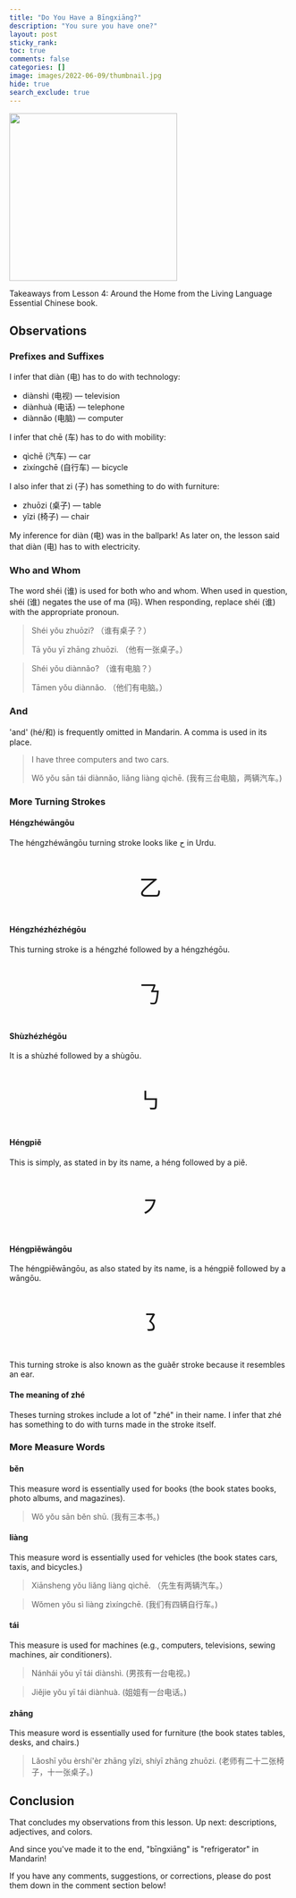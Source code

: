 ```yaml
---
title: "Do You Have a Bīngxiāng?"
description: "You sure you have one?"
layout: post
sticky_rank:
toc: true
comments: false
categories: []
image: images/2022-06-09/thumbnail.jpg
hide: true
search_exclude: true
---
```


<img src="{{ site.baseurl }}/images/2022-06-09/thumbnail.jpg" width="300">

Takeaways from Lesson 4: Around the Home from the Living Language Essential 
Chinese book.

## Observations

### Prefixes and Suffixes

I infer that diàn (电) has to do with technology:
- diànshì (电视) — television
- diànhuà (电话) — telephone
- diànnǎo (电脑) — computer

I infer that chē (车) has to do with mobility:
- qìchē (汽车) — car
- zìxíngchē (自行车) — bicycle

I also infer that zi (子) has something to do with furniture:
- zhuōzi (桌子) — table
- yǐzi (椅子) — chair

My inference for diàn (电) was in the ballpark! As later on, the lesson said 
that diàn (电) has to with electricity.

### Who and Whom

The word shéi (谁) is used for both who and whom. When used in question, shéi 
(谁) negates the use of ma (吗). When responding, replace shéi (谁) with the 
appropriate pronoun.

> Shéi yǒu zhuōzi? （谁有桌子？）
> 
> Tā yǒu yī zhāng zhuōzi. （他有一张桌子。）

> Shéi yǒu diànnǎo? （谁有电脑？）
> 
> Tāmen yǒu diànnǎo. （他们有电脑。）

### And

'and' (hé/和) is frequently omitted in Mandarin. A comma is used in its place.

> I have three computers and two cars.
> 
> Wǒ yǒu sān tái diànnǎo, liǎng liàng qìchē. (我有三台电脑，两辆汽车。)

### More Turning Strokes

#### **Héngzhéwāngōu**

The héngzhéwāngōu turning stroke looks like ح in Urdu.

<p style="font-size:40px; text-align:center;">乙</p>

#### **Héngzhézhézhégōu**

This turning stroke is a héngzhé followed by a héngzhégōu.

<p style="font-size:40px; text-align:center;">𠄎</p>

#### **Shùzhézhégōu**

It is a shùzhé followed by a shùgōu.

<p style="font-size:40px; text-align:center;">㇉</p>

#### **Héngpiě**

This is simply, as stated in by its name, a héng followed by a piě.

<p style="font-size:40px; text-align:center;">㇇</p>

#### **Héngpiěwāngōu**

The héngpiěwāngōu, as also stated by its name, is a héngpiě followed by a 
wāngōu.

<p style="font-size:40px; text-align:center;">㇌</p>

This turning stroke is also known as the guàěr stroke because it resembles 
an ear.

#### **The meaning of zhé**

Theses turning strokes include a lot of "zhé" in their name. I infer that 
zhé has something to do with turns made in the stroke itself.

### More Measure Words

#### **běn**

This measure word is essentially used for books (the book states books, 
photo albums, and magazines).

> Wǒ yǒu sān běn shū. (我有三本书。)

#### **liàng**

This measure word is essentially used for vehicles (the book states cars, 
taxis, and bicycles.)

> Xiānsheng yǒu liǎng liàng qìchē. （先生有两辆汽车。）

> Wǒmen yǒu sì liàng zìxíngchē. (我们有四辆自行车。)

#### **tái**

This measure is used for machines (e.g., computers, televisions, sewing 
machines, air conditioners).

> Nánhái yǒu yī tái diànshì. (男孩有一台电视。)

> Jiějie yǒu yī tái diànhuà. (姐姐有一台电话。)

#### **zhāng**

This measure word is essentially used for furniture (the book states tables, 
desks, and chairs.)

> Lǎoshī yǒu èrshí'èr zhāng yǐzi, shíyī zhāng zhuōzi. (老师有二十二张椅子，十一张桌子。)

## Conclusion

That concludes my observations from this lesson. Up next: descriptions, 
adjectives, and colors.

And since you've made it to the end, "bīngxiāng" is "refrigerator" in Mandarin!

If you have any comments, suggestions, or corrections, please do post them 
down in the comment section below!